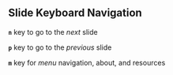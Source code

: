 ## Slide Keyboard Navigation

<!-- .slide: data-state="SlideKeyboardNavigation no-vote" -->

<div style="text-align: left;">
	<p><strong><code>n</code></strong> key to go to the <em>next</em> slide</p>
	<p><strong><code>p</code></strong> key to go to the <em>previous</em> slide</p>
	<p><strong><code>m</code></strong> key for <em>menu</em> navigation, about, and resources</p>
</div>
